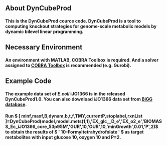 ## About DynCubeProd
#### This is the DynCubeProd cource code. DynCubeProd is a tool to computing knockout strategies for genome-scale metabolic models by dynamic bilevel linear programming.
## Necessary Environment
#### An environment with MATLAB, COBRA Toolbox is required. And a solver assigned to [COBRA Toolbox](https://opencobra.github.io/cobratoolbox/stable/installation.html#solver-compatibility) is recommended (e.g. Gurobi).
## Example Code
#### The example data set of $E.coli$ iJO1366 is in the released DynCubeProd1.0. You can also download iJO1366 data set from [BiGG database](http://bigg.ucsd.edu/models/iJO1366).
#### Run $ \[ minf,maxf,B,dynam,b,t,f,TMY,currentP,stoplabel,rxnList \]=DynCubeProd(model,model.mets(1,1),'EX_glc__D_e','EX_o2_e','BIOMASS_Ec_iJO1366_core_53p95M','GUR',10,'OUR',10,'minGrowth',0.01,'P',2)$ to obtain the results of $ \' 10-Formyltetrahydrofolate \' $ as target metabolites with input glucose 10, oxygen 10 and P=2.
